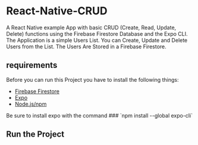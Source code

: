 # React-Native-CRUD
A React Native example App with basic CRUD (Create, Read, Update, Delete) functions using the Firebase Firestore Database and the Expo CLI.
The Application is a simple Users List. You can Create, Update and Delete Users from the List. The Users Are Stored in a Firebase Firestore.

## requirements
Before you can run this Project you have to install the following things:
<ul>
  <li><a href="https://firebase.google.com/docs/firestore/">Firebase Firestore</a></li>
  <li><a href="https://expo.dev/client">Expo</a></li>
   <li><a href="https://nodejs.org/en/">Node.js/npm</a></li>
</ul>
Be sure to install expo with the command 
### `npm install --global expo-cli`

## Run the Project
